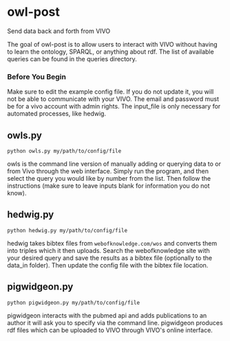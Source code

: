 # owl-post
Send data back and forth from VIVO

The goal of owl-post is to allow users to interact with VIVO without having to learn the ontology, SPARQL, or anything about rdf. The list of available queries can be found in the queries directory.

### Before You Begin
Make sure to edit the example config file. If you do not update it, you will not be able to communicate with your VIVO. The email and password must be for a vivo account with admin rights. The input_file is only necessary for automated processes, like hedwig.

## owls.py
```python owls.py my/path/to/config/file```

owls is the command line version of manually adding or querying data to or from Vivo through the web interface. Simply run the program, and then select the query you would like by number from the list. Then follow the instructions (make sure to leave inputs blank for information you do not know). 

## hedwig.py
```python hedwig.py my/path/to/config/file```

hedwig takes bibtex files from `webofknowledge.com/wos` and converts them into triples which it then uploads. Search the webofknowledge site with your desired query and save the results as a bibtex file (optionally to the data_in folder). Then update the config file with the bibtex file location.

## pigwidgeon.py
```python pigwidgeon.py my/path/to/config/file```

pigwidgeon interacts with the pubmed api and adds publications to an author it will ask you to specify via the command line. pigwidgeon produces rdf files which can be uploaded to VIVO through VIVO's online interface.
